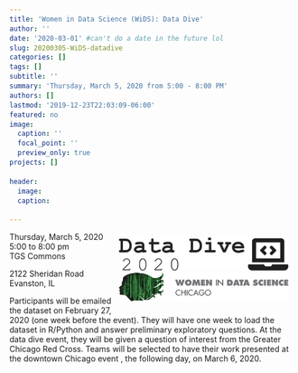 ```yaml
---
title: 'Women in Data Science (WiDS): Data Dive'
author: ''
date: '2020-03-01' #can't do a date in the future lol
slug: 20200305-WiDS-datadive
categories: []
tags: []
subtitle: ''
summary: 'Thursday, March 5, 2020 from 5:00 - 8:00 PM'
authors: []
lastmod: '2019-12-23T22:03:09-06:00'
featured: no
image:
  caption: ''
  focal_point: ''
  preview_only: true
projects: []

header:
  image:   
  caption: 
  
---
```

<div style="float:right; width:300px; margin:10px;">
<img src='DataDiveLogo.png' style="margin: 0px;"/>
<br>
<img src='WiDSLogo.png'     style="margin: 0px;"/>
</div>  
  
Thursday, March 5, 2020  
5:00 to 8:00 pm  
TGS Commons  

2122 Sheridan Road  
Evanston, IL 

Participants will be emailed the dataset on February 27, 2020 (one week before the event). They will have one week to load the dataset in R/Python and answer preliminary exploratory questions. At the data dive event, they will be given a question of interest from the Greater Chicago Red Cross. Teams will be selected to have their work presented at the downtown Chicago event , the following day, on March 6, 2020. 


